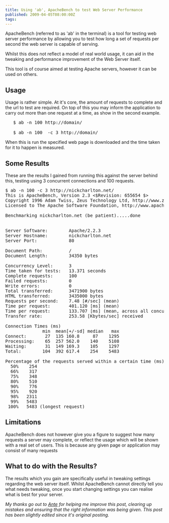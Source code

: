 ```yaml
---
title: Using 'ab', ApacheBench to test Web Server Performance
published: 2009-04-05T08:00:00Z
tags: 
---
```


<p>ApacheBench (referred to as 'ab' in the terminal) is a tool for testing web server performance by allowing you to test how long a set of requests per second the web server is capable of serving. </p>

<p>Whilst this does not reflect a model of real world usage, it can aid in the tweaking and performance improvement of the Web Server itself.</p>

<p>This tool is of course aimed at testing Apache servers, however it can be used on others.</p>

<h2>Usage</h2>

<p>Usage is rather simple. At it's core, the amount of requests to complete and the url to test are required. On top of this you may inform the application to carry out more than one request at a time, as show in the second example.</p>

<pre LANG="Bash">
   $ ab -n 100 http://domain/

   $ ab -n 100  -c 3 http://domain/
</pre>

<p>When this is run the specified web page is downloaded and the time taken for it to happen is measured.</p>

<h2>Some Results</h2>

<p>These are the results I gained from running this against the server behind this, testing using 3 concurrent connections and 100 requests.</p>

<pre lang="Bash">
$ ab -n 100 -c 3 http://nickcharlton.net/
This is ApacheBench, Version 2.3 <$Revision: 655654 $>
Copyright 1996 Adam Twiss, Zeus Technology Ltd, http://www.zeustech.net/
Licensed to The Apache Software Foundation, http://www.apache.org/

Benchmarking nickcharlton.net (be patient).....done


Server Software:        Apache/2.2.3
Server Hostname:        nickcharlton.net
Server Port:            80

Document Path:          /
Document Length:        34350 bytes

Concurrency Level:      3
Time taken for tests:   13.371 seconds
Complete requests:      100
Failed requests:        0
Write errors:           0
Total transferred:      3471900 bytes
HTML transferred:       3435000 bytes
Requests per second:    7.48 [#/sec] (mean)
Time per request:       401.120 [ms] (mean)
Time per request:       133.707 [ms] (mean, across all concurrent requests)
Transfer rate:          253.58 [Kbytes/sec] received

Connection Times (ms)
              min  mean[+/-sd] median   max
Connect:       27  135 160.8     87    1295
Processing:    65  257 562.0    140    5108
Waiting:       31  149 169.3    105    1297
Total:        104  392 617.4    254    5483

Percentage of the requests served within a certain time (ms)
  50%    254
  66%    317
  75%    348
  80%    510
  90%    776
  95%    920
  98%   2311
  99%   5483
 100%   5483 (longest request)
</pre>

<h2>Limitations</h2>

<p>ApacheBench does not however give you a figure to suggest how many requests a server may complete, or reflect the usage which will be shown with a real set of users. This is because any given page or application may consist of many requests</p>

<h2>What to do with the Results?</h2>

<p>The results which you gain are specifically useful in tweaking settings regarding the web server itself. Whilst ApacheBench cannot directly tell you what needs tweaking, once you start changing settings you can realise what is best for your server.</p>

<p><em>My thanks go out to <a href="http://blog.init.hr/">Ante</a> for helping me improve this post, clearing up mistakes and ensuring that the right information was being given. This post has been slightly edited since it's original posting.</em></p>

